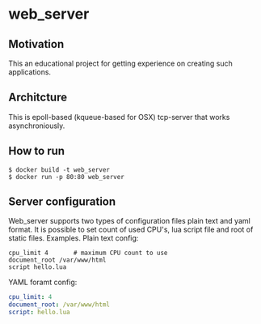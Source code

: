 # web_server

## Motivation

This an educational project for getting experience on creating such applications.

## Architcture

This is epoll-based (kqueue-based for OSX) tcp-server that works asynchroniously.

## How to run

```
$ docker build -t web_server
$ docker run -p 80:80 web_server
```

## Server configuration

Web_server supports two types of configuration files plain text and yaml format. 
It is possible to set count of used CPU's, lua script file and root of static files.
Examples.
Plain text config:
```
cpu_limit 4       # maximum CPU count to use
document_root /var/www/html
script hello.lua
```

YAML foramt config:
```yaml
cpu_limit: 4
document_root: /var/www/html
script: hello.lua
```
